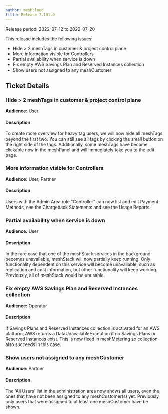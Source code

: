```yaml
---
author: meshcloud
title: Release 7.131.0
---
```


Release period: 2022-07-12 to 2022-07-20

This release includes the following issues:
* Hide > 2 meshTags in customer & project control plane
* More information visible for Controllers
* Partial availability when service is down
* Fix empty AWS Savings Plan and Reserved Instances collection
* Show users not assigned to any meshCustomer
<!--truncate-->

## Ticket Details
### Hide > 2 meshTags in customer & project control plane
**Audience:** User<br>

#### Description
To create more overview for heavy tag users, we will now hide all meshTags beyond the first two.
You can still see all tags by clicking the small button on the right side of the tags.
Additionally, some meshTags have become clickable now in the meshPanel and will immediately take you to the edit page.

### More information visible for Controllers
**Audience:** User, Partner<br>

#### Description
Users with the Admin Area role "Controller" can now list and edit Payment Methods, see the Chargeback Statements and see the Usage Reports.

### Partial availability when service is down
**Audience:** User<br>

#### Description
In the rare case that one of the meshStack services in the background becomes unavailable, meshStack will now partially keep running.
Only functionality dependent on this service will become unavailable, such as replication and cost information, but other functionality will keep working.
Previously, all of meshStack would be unusable.

### Fix empty AWS Savings Plan and Reserved Instances collection
**Audience:** Operator<br>

#### Description
If Savings Plans and Reserved Instances collection is activated for an AWS platform, AWS returns a
DataUnavailableException if no Savings Plans or Reserved Instances exist. This is now fixed in meshMetering
so collection also succeeds in this case.

### Show users not assigned to any meshCustomer
**Audience:** Partner<br>

#### Description
The 'All Users' list in the administration area now shows all users, even the ones that have not been assigned to any meshCustomer(s) yet. Previously only users that were assigned to at least one meshCustomer have be shown.

